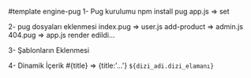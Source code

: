 #template engine-pug
1- Pug kurulumu
    npm install pug
    app.js => set 

2- pug dosyaları eklenmesi
    index.pug => user.js
    add-product => admin.js
    404.pug => app.js   render edildi...

3- Şablonların Eklenmesi

4- Dinamik İçerik
    #{title} => {title:'...'}
    `${dizi_adi.dizi_elamanı}`
